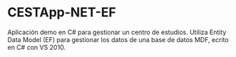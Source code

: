 CESTApp-NET-EF
==============

Aplicación demo en C# para gestionar un centro de estudios. Utiliza Entity Data Model (EF) para gestionar los datos de una base de datos MDF, ecrito en C# con VS 2010.
